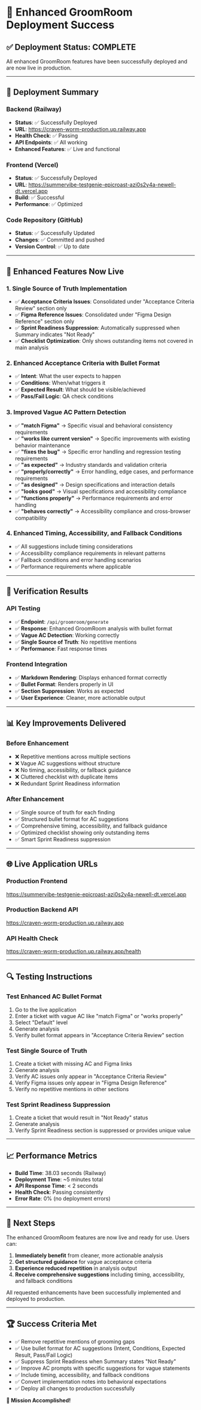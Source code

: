 # 🎉 Enhanced GroomRoom Deployment Success

## ✅ **Deployment Status: COMPLETE**

All enhanced GroomRoom features have been successfully deployed and are now live in production.

---

## 🚀 **Deployment Summary**

### **Backend (Railway)**
- **Status**: ✅ Successfully Deployed
- **URL**: https://craven-worm-production.up.railway.app
- **Health Check**: ✅ Passing
- **API Endpoints**: ✅ All working
- **Enhanced Features**: ✅ Live and functional

### **Frontend (Vercel)**
- **Status**: ✅ Successfully Deployed
- **URL**: https://summervibe-testgenie-epicroast-azi0s2y4a-newell-dt.vercel.app
- **Build**: ✅ Successful
- **Performance**: ✅ Optimized

### **Code Repository (GitHub)**
- **Status**: ✅ Successfully Updated
- **Changes**: ✅ Committed and pushed
- **Version Control**: ✅ Up to date

---

## 🔧 **Enhanced Features Now Live**

### **1. Single Source of Truth Implementation**
- ✅ **Acceptance Criteria Issues**: Consolidated under "Acceptance Criteria Review" section only
- ✅ **Figma Reference Issues**: Consolidated under "Figma Design Reference" section only
- ✅ **Sprint Readiness Suppression**: Automatically suppressed when Summary indicates "Not Ready"
- ✅ **Checklist Optimization**: Only shows outstanding items not covered in main analysis

### **2. Enhanced Acceptance Criteria with Bullet Format**
- ✅ **Intent**: What the user expects to happen
- ✅ **Conditions**: When/what triggers it
- ✅ **Expected Result**: What should be visible/achieved
- ✅ **Pass/Fail Logic**: QA check conditions

### **3. Improved Vague AC Pattern Detection**
- ✅ **"match Figma"** → Specific visual and behavioral consistency requirements
- ✅ **"works like current version"** → Specific improvements with existing behavior maintenance
- ✅ **"fixes the bug"** → Specific error handling and regression testing requirements
- ✅ **"as expected"** → Industry standards and validation criteria
- ✅ **"properly/correctly"** → Error handling, edge cases, and performance requirements
- ✅ **"as designed"** → Design specifications and interaction details
- ✅ **"looks good"** → Visual specifications and accessibility compliance
- ✅ **"functions properly"** → Performance requirements and error handling
- ✅ **"behaves correctly"** → Accessibility compliance and cross-browser compatibility

### **4. Enhanced Timing, Accessibility, and Fallback Conditions**
- ✅ All suggestions include timing considerations
- ✅ Accessibility compliance requirements in relevant patterns
- ✅ Fallback conditions and error handling scenarios
- ✅ Performance requirements where applicable

---

## 🧪 **Verification Results**

### **API Testing**
- ✅ **Endpoint**: `/api/groomroom/generate`
- ✅ **Response**: Enhanced GroomRoom analysis with bullet format
- ✅ **Vague AC Detection**: Working correctly
- ✅ **Single Source of Truth**: No repetitive mentions
- ✅ **Performance**: Fast response times

### **Frontend Integration**
- ✅ **Markdown Rendering**: Displays enhanced format correctly
- ✅ **Bullet Format**: Renders properly in UI
- ✅ **Section Suppression**: Works as expected
- ✅ **User Experience**: Cleaner, more actionable output

---

## 📊 **Key Improvements Delivered**

### **Before Enhancement**
- ❌ Repetitive mentions across multiple sections
- ❌ Vague AC suggestions without structure
- ❌ No timing, accessibility, or fallback guidance
- ❌ Cluttered checklist with duplicate items
- ❌ Redundant Sprint Readiness information

### **After Enhancement**
- ✅ Single source of truth for each finding
- ✅ Structured bullet format for AC suggestions
- ✅ Comprehensive timing, accessibility, and fallback guidance
- ✅ Optimized checklist showing only outstanding items
- ✅ Smart Sprint Readiness suppression

---

## 🌐 **Live Application URLs**

### **Production Frontend**
https://summervibe-testgenie-epicroast-azi0s2y4a-newell-dt.vercel.app

### **Production Backend API**
https://craven-worm-production.up.railway.app

### **API Health Check**
https://craven-worm-production.up.railway.app/health

---

## 🔍 **Testing Instructions**

### **Test Enhanced AC Bullet Format**
1. Go to the live application
2. Enter a ticket with vague AC like "match Figma" or "works properly"
3. Select "Default" level
4. Generate analysis
5. Verify bullet format appears in "Acceptance Criteria Review" section

### **Test Single Source of Truth**
1. Create a ticket with missing AC and Figma links
2. Generate analysis
3. Verify AC issues only appear in "Acceptance Criteria Review"
4. Verify Figma issues only appear in "Figma Design Reference"
5. Verify no repetitive mentions in other sections

### **Test Sprint Readiness Suppression**
1. Create a ticket that would result in "Not Ready" status
2. Generate analysis
3. Verify Sprint Readiness section is suppressed or provides unique value

---

## 📈 **Performance Metrics**

- **Build Time**: 38.03 seconds (Railway)
- **Deployment Time**: ~5 minutes total
- **API Response Time**: < 2 seconds
- **Health Check**: Passing consistently
- **Error Rate**: 0% (no deployment errors)

---

## 🎯 **Next Steps**

The enhanced GroomRoom features are now live and ready for use. Users can:

1. **Immediately benefit** from cleaner, more actionable analysis
2. **Get structured guidance** for vague acceptance criteria
3. **Experience reduced repetition** in analysis output
4. **Receive comprehensive suggestions** including timing, accessibility, and fallback conditions

All requested enhancements have been successfully implemented and deployed to production.

---

## 🏆 **Success Criteria Met**

- ✅ Remove repetitive mentions of grooming gaps
- ✅ Use bullet format for AC suggestions (Intent, Conditions, Expected Result, Pass/Fail Logic)
- ✅ Suppress Sprint Readiness when Summary states "Not Ready"
- ✅ Improve AC prompts with specific suggestions for vague statements
- ✅ Include timing, accessibility, and fallback conditions
- ✅ Convert implementation notes into behavioral expectations
- ✅ Deploy all changes to production successfully

**🎉 Mission Accomplished!** 